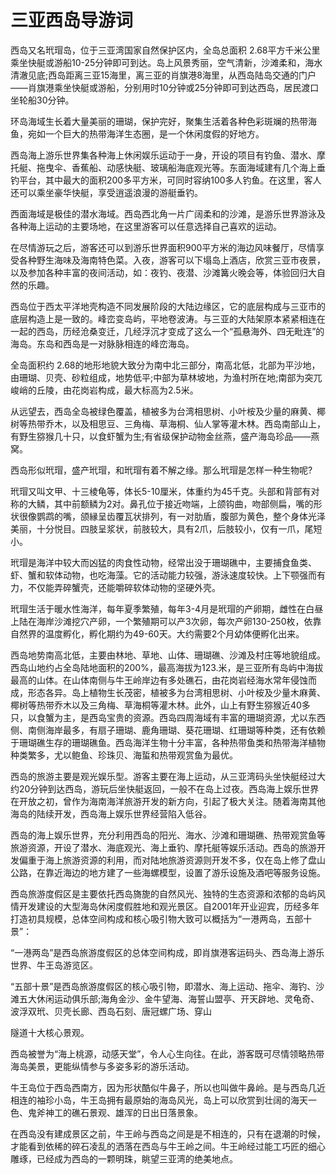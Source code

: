 # 三亚西岛导游词  
西岛又名玳瑁岛，位于三亚湾国家自然保护区内，全岛总面积 2.68平方千米公里乘坐快艇或游船10-25分钟即可到达。岛上风景秀丽，空气清新，沙滩柔和，海水清澈见底;西岛距离三亚15海里，离三亚的肖旗港8海里，从西岛陆岛交通的门户——肖旗港乘坐快艇或游船，分别用时10分钟或25分钟即可到达西岛，居民渡口坐轮船30分钟。  

环岛海域生长着大量美丽的珊瑚，保护完好，聚集生活着各种色彩斑斓的热带海鱼，宛如一个巨大的热带海洋生态圈，是一个休闲度假的好地方。  

西岛海上游乐世界集各种海上休闲娱乐运动于一身，开设的项目有钓鱼、潜水、摩托艇、拖曳伞、香蕉船、动感快艇、玻璃船海底观光等。东面海域建有几个海上垂钓平台，其中最大的面积200多平方米，可同时容纳100多人钓鱼。在这里，客人还可以乘坐豪华快艇，享受逍遥浪漫的游艇垂钓。  

西面海域是极佳的潜水海域。西岛西北角一片广阔柔和的沙滩，是游乐世界游泳及各种海上运动的主要场地，在这里游客可以任意选择自己喜欢的运动。  

在尽情游玩之后，游客还可以到游乐世界面积900平方米的海边风味餐厅，尽情享受各种野生海味及海南特色菜。入夜，游客可以下塌岛上酒店，欣赏三亚市夜景，以及参加各种丰富的夜间活动，如：夜钓、夜潜、沙滩篝火晚会等，体验回归大自然的乐趣。  

西岛位于西太平洋地壳构造不同发展阶段的大陆边缘区，它的底层构成与三亚市的底层构造上是一致的。峰峦变岛屿，平地卷波涛。与三亚的大陆架原本紧紧相连在一起的西岛，历经沧桑变迁，几经浮沉才变成了这么一个“孤悬海外、四无毗连”的海岛。东岛和西岛是一对脉脉相连的峰峦海岛。  

全岛面积约 2.68的地形地貌大致分为南中北三部分，南高北低，北部为平沙地，由珊瑚、贝壳、砂粒组成，地势低平;中部为草林坡地，为渔村所在地;南部为突兀峻峭的丘陵，由花岗岩构成，最大标高为2.5米。  

从远望去，西岛全岛被绿色覆盖，植被多为台湾相思树、小叶桉及少量的麻黄、椰树等热带乔木，以及相思豆、三角梅、草海桐、仙人掌等灌木林。西岛南部山上，有野生猕猴几十只，以食虾蟹为生;有省级保护动物金丝燕，盛产海岛珍品——燕窝。  

西岛形似玳瑁，盛产玳瑁，和玳瑁有着不解之缘。那么玳瑁是怎样一种生物呢?  

玳瑁又叫文甲、十三棱龟等，体长5-10厘米，体重约为45千克。头部和背部有对称的大鳞，其中前额鳞为2对。鼻孔位于接近吻端，上颌钩曲，吻部侧扁，嘴的形状很像鹦鹉的嘴，颌縁呈齿覆瓦状排列，有一对肋盾，腹部为黄色，整个身体光泽美丽，十分悦目。四肢呈浆状，前肢较大，具有2爪，后肢较小，仅有一爪，尾短小。  

玳瑁是海洋中较大而凶猛的肉食性动物，经常出没于珊瑚礁中，主要捕食鱼类、虾、蟹和软体动物，也吃海藻。它的活动能力较强，游泳速度较快。上下颚强而有力，不仅能弄碎蟹壳，还能嚼碎软体动物的坚硬外壳。  

玳瑁生活于暖水性海洋，每年夏季繁殖，每年3-4月是玳瑁的产卵期，雌性在白昼上陆在海岸沙滩挖穴产卵，一个繁殖期可以产3次卵，每次产卵130-250枚，依靠自然界的温度孵化，孵化期约为49-60天。大约需要2个月幼体便孵化出来。  

西岛地势南高北低，主要由林地、草地、山体、珊瑚礁、沙滩及村庄等地貌组成。西岛山地约占全岛陆地面积的200%，最高海拔为123.米，是三亚所有岛屿中海拔最高的山体。在山体南侧与牛王岭岸边有多处礁石，由花岗岩经海水常年侵蚀而成，形态各异。岛上植物生长茂密，植被多为台湾相思树、小叶桉及少量木麻黄、椰树等热带乔木以及三角梅、草海桐等灌木林。此外，山上有野生猕猴近40多只，以食蟹为主，是西岛宝贵的资源。西岛四周海域有丰富的珊瑚资源，尤以东西侧、南侧海岸最多，有扇子珊瑚、鹿角珊瑚、葵花珊瑚、红珊瑚等种类，还有依赖于珊瑚礁生存的珊瑚礁鱼。西岛海洋生物十分丰富，各种热带鱼类和热带海洋植物种类繁多，尤以鲍鱼、珍珠贝、海蜇和热带观赏鱼为最优。  

西岛的旅游主要是观光娱乐型。游客主要在海上运动，从三亚湾码头坐快艇经过大约20分钟到达西岛，游玩后坐快艇返回，一般不在岛上过夜。西岛海上娱乐世界在开放之初，曾作为海南海洋旅游开发的新方向，引起了极大关注。随着海南其他海岛的陆续开发，西岛海上娱乐世界经营陷入低谷。  

西岛的海上娱乐世界，充分利用西岛的阳光、海水、沙滩和珊瑚礁、热带观赏鱼等旅游资源，开设了潜水、海底观光、海上垂钓、摩托艇等娱乐活动。西岛的旅游开发偏重于海上旅游资源的利用，而对陆地旅游资源则开发不多，仅在岛上修了盘山公路，在靠近海边的地方建了一些海螺模型，设置了游乐设施及酒吧等服务设施。  

西岛旅游度假区是主要依托西岛旖旎的自然风光、独特的生态资源和浓郁的岛屿风情开发建设的大型海岛休闲度假胜地和观光景区。自2001年开业迎宾，历经多年打造初具规模，总体空间构成和核心吸引物大致可以概括为“一港两岛，五部十景”：  

“一港两岛”是西岛旅游度假区的总体空间构成，即肖旗港客运码头、西岛海上游乐世界、牛王岛游览区。  

“五部十景”是西岛旅游度假区的核心吸引物，即潜水、海上运动、拖伞、海钓、沙滩五大休闲运动俱乐部;海角金沙、金牛望海、海誓山盟亭、开天辟地、灵龟奇、波浮双玳、贝壳长廊、西岛石刻、唐冠螺广场、穿山  

隧道十大核心景观。  

西岛被誉为“海上桃源，动感天堂”，令人心生向往。在此，游客既可尽情领略热带海岛美景，更能纵情参与多姿多彩的游乐活动。  

牛王岛位于西岛西南方，因为形状酷似牛鼻子，所以也叫做牛鼻岭。是与西岛几近相连的袖珍小岛，牛王岛拥有最原始的海岛风光，岛上可以欣赏到壮阔的海天一色、鬼斧神工的礁石景观、雄浑的日出日落景象。  

在西岛没有建成景区之前，牛王岭与西岛之间是是不相连的，只有在退潮的时候，才能看到依稀的碎石凌乱的洒落在西岛与牛王岭之间。牛王岭经过能工巧匠的细心雕琢，已经成为西岛的一颗明珠，眺望三亚湾的绝美地点。  